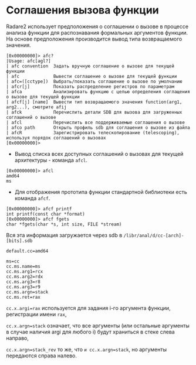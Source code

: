 # Соглашения вызова функции

Radare2 использует предположения о соглашении о вызове в процессе анализа функции для распознавания формальных аргументов функции. На основе предположения производится вывод типа возвращаемого значения.

```
[0x00000000]> afc?
|Usage: afc[agl?]
| afc convention  Задать вручную соглашение о вызове для текущей функции
| afc             Вывести соглашение о вызове для текущей функции
| afc=([cctype])  Выбрать/показать соглашение о вызове по умолчанию
| afcr[j]         Показать распределение регистров по параметрам
| afca            Анализировать функцию с целью определения соглащения о вызове для текущей функции
| afcf[j] [name]  Вывести тип возвращаемого значения function(arg1, arg2...), смотрите afij
| afck            Перечислить детали SDB для вызова для загруженных соглашений о вызове
| afcl            Перечислить все поддерживаемые соглашения о вызове
| afco path       Открыть профиль sdb для соглашения о вызове из файла
| afcR            Зарегистрировать телескопирование (telescoping), используя порядок соглашений о вызовах
[0x00000000]>
```

* Вывод списка всех доступных соглашений о вызовах для текущей архитектуры - команда `afcl`.

```
[0x00000000]> afcl
amd64
ms
```
* Для отображения прототипа функции стандартной библиотеки есть команда `afcf`.

```
[0x00000000]> afcf printf
int printf(const char *format)
[0x00000000]> afcf fgets
char *fgets(char *s, int size, FILE *stream)
```

Вся эта информация загружается через sdb в `/libr/anal/d/cc-[arch]-[bits].sdb`

```
default.cc=amd64

ms=cc
cc.ms.name=ms
cc.ms.arg1=rcx
cc.ms.arg2=rdx
cc.ms.arg3=r8
cc.ms.arg3=r9
cc.ms.argn=stack
cc.ms.ret=rax
```

`cc.x.argi=rax` используется для задания i-го аргумента функции, регистрации имени `rax`,

`cc.x.argn=stack` означает, что все аргументы (или остальные аргументы в случае наличия argi для любого i) будут храниться в стеке слева направо,

`cc.x.argn=stack_rev` то же, что `и cc.x.argn=stack`, но аргументы передаются справа налево.
